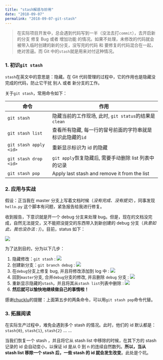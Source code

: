 ```yaml
---
title: "stash解惑与妙用"
date: "2018-09-07"
permalink: "2018-09-07-git-stash"
---
```


> 在实际项目开发中，总会遇到代码写到一半（没法去打`commit`），去开启新的分支 修复 Bug 或者 增加功能 的情况。如果不处理，未修改的代码就会被带入临时创建的新的分支，没写完的代码 和 要修复的代码混合在一起，绝对苦逼。而 Git 中的`stash`就是用来对付这种情况。

### 1. 初识`git stash`

`stash`在英文中的意思是：隐藏。在 Git 代码管理的过程中，它的作用也是隐藏没完成的代码，防止它干扰 别人 或者 新分支的工作。

关于`git stash`，常用命令如下：

| 命令                   | 作用                                                       |
| ---------------------- | ---------------------------------------------------------- |
| `git stash`            | 隐藏当前的工作现场, 此时, `git status`的结果是 `clean`     |
| `git stash list`       | 查看所有隐藏, 每一行的冒号前面的字符串就是标识此隐藏的`id` |
| `git stash apply <id>` | 重新显示标识为 id 的隐藏                                   |
| `git stash drop <id>`  | `git apply`恢复隐藏后, 需要手动删除 list 列表中的记录      |
| `git stash pop`        | Apply last stash and remove it from the list               |

### 2. 应用与实战

假设：正当我在 master 分支上写着文档时候（_没有完成、没有提交_），同事发现 `hello.py` 这个脚本有问题，紧急报告给我进行修复。

收到报告，下意识就是开一个 debug 分支来处理 bug。但是，现在的文档没完成，自然无法提交，又不能把没提交的东西带入到新创建的 debug 分支（_执意如此，我也没办法 : \)_）。目前，status 如下：

![](/images/Git/stash解惑与妙用/1.png)

为了达到目的，分为以下几步：

1. 隐藏修改：`git stash` : ![](/images/Git/stash解惑与妙用/2.png)
2. 创建新分支：`git branch debug` : ![](/images/Git/stash解惑与妙用/3.png)
3. 在`debug`分支上修复 bug, 并且将修改添加到 log 中 : ![](/images/Git/stash解惑与妙用/4.png)
4. 回到`master`分支, 合并`debug`分支的修改, 并且删除 `debug` 分支 : ![](/images/Git/stash解惑与妙用/5.png)
5. 重新显示隐藏的`stash`，并且将其从`stash list`列表中删除 : ![](/images/Git/stash解惑与妙用/6.png)
6. **然后就可以愉快地继续做自己的事情啦！**

感谢[chucklu](https://www.cnblogs.com/chucklu/)的提醒：上面第五步的两条命令，可以用`git stash pop`命令代替。

### 3. 拓展阅读

在实际生产过程中，难免会遇到多个 stash 的情况。此时，他们的 id 默认都是：`stash{0}`, `stash{1}`, `stash{2}` ... ...

当我们恢复一个 stash ，并且将它从 stash list 中移除的时候，在其下方的 stash 记录的 id 会自动变小，以保证 id 是从 0 到 n 的连续自然数列。**所以，当从 stash list 移除一个 stash 后，一些 stash 的 id 就会发生改变**。此处是个坑。
